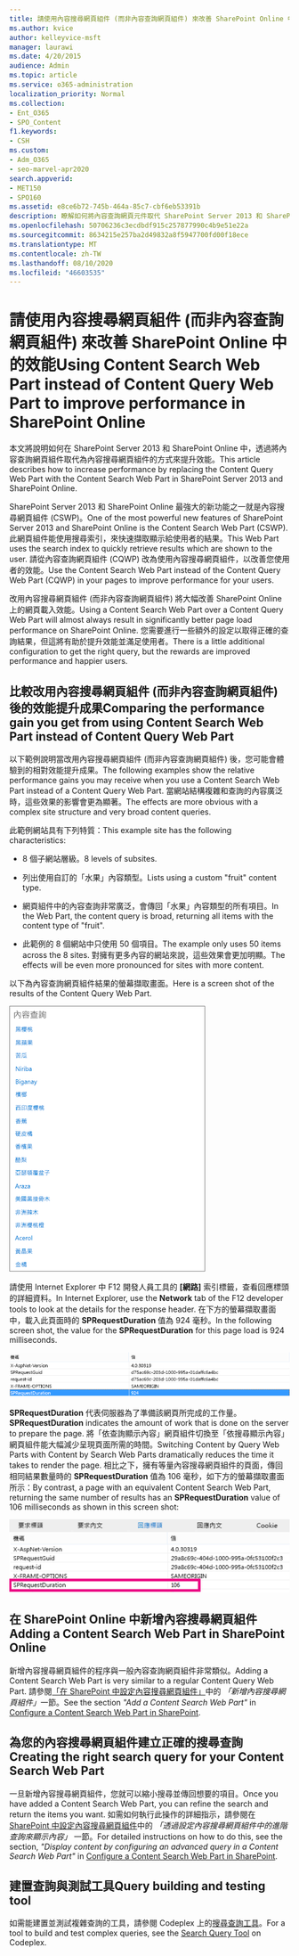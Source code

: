 ```yaml
---
title: 請使用內容搜尋網頁組件 (而非內容查詢網頁組件) 來改善 SharePoint Online 中的效能
ms.author: kvice
author: kelleyvice-msft
manager: laurawi
ms.date: 4/20/2015
audience: Admin
ms.topic: article
ms.service: o365-administration
localization_priority: Normal
ms.collection:
- Ent_O365
- SPO_Content
f1.keywords:
- CSH
ms.custom:
- Adm_O365
- seo-marvel-apr2020
search.appverid:
- MET150
- SPO160
ms.assetid: e8ce6b72-745b-464a-85c7-cbf6eb53391b
description: 瞭解如何將內容查詢網頁元件取代 SharePoint Server 2013 和 SharePoint Online 中的內容搜尋網頁元件，以提升效能。
ms.openlocfilehash: 50706236c3ecdbdf915c257877990c4b9e51e22a
ms.sourcegitcommit: 8634215e257ba2d49832a8f5947700fd00f18ece
ms.translationtype: MT
ms.contentlocale: zh-TW
ms.lasthandoff: 08/10/2020
ms.locfileid: "46603535"
---
```

# <a name="using-content-search-web-part-instead-of-content-query-web-part-to-improve-performance-in-sharepoint-online"></a><span data-ttu-id="02a8b-103">請使用內容搜尋網頁組件 (而非內容查詢網頁組件) 來改善 SharePoint Online 中的效能</span><span class="sxs-lookup"><span data-stu-id="02a8b-103">Using Content Search Web Part instead of Content Query Web Part to improve performance in SharePoint Online</span></span>

<span data-ttu-id="02a8b-104">本文將說明如何在 SharePoint Server 2013 和 SharePoint Online 中，透過將內容查詢網頁組件取代為內容搜尋網頁組件的方式來提升效能。</span><span class="sxs-lookup"><span data-stu-id="02a8b-104">This article describes how to increase performance by replacing the Content Query Web Part with the Content Search Web Part in SharePoint Server 2013 and SharePoint Online.</span></span>
  
<span data-ttu-id="02a8b-105">SharePoint Server 2013 和 SharePoint Online 最強大的新功能之一就是內容搜尋網頁組件 (CSWP)。</span><span class="sxs-lookup"><span data-stu-id="02a8b-105">One of the most powerful new features of SharePoint Server 2013 and SharePoint Online is the Content Search Web Part (CSWP).</span></span> <span data-ttu-id="02a8b-106">此網頁組件能使用搜尋索引，來快速擷取顯示給使用者的結果。</span><span class="sxs-lookup"><span data-stu-id="02a8b-106">This Web Part uses the search index to quickly retrieve results which are shown to the user.</span></span> <span data-ttu-id="02a8b-107">請從內容查詢網頁組件 (CQWP) 改為使用內容搜尋網頁組件，以改善您使用者的效能。</span><span class="sxs-lookup"><span data-stu-id="02a8b-107">Use the Content Search Web Part instead of the Content Query Web Part (CQWP) in your pages to improve performance for your users.</span></span>
  
<span data-ttu-id="02a8b-108">改用內容搜尋網頁組件 (而非內容查詢網頁組件) 將大幅改善 SharePoint Online 上的網頁載入效能。</span><span class="sxs-lookup"><span data-stu-id="02a8b-108">Using a Content Search Web Part over a Content Query Web Part will almost always result in significantly better page load performance on SharePoint Online.</span></span> <span data-ttu-id="02a8b-109">您需要進行一些額外的設定以取得正確的查詢結果，但這將有助於提升效能並滿足使用者。</span><span class="sxs-lookup"><span data-stu-id="02a8b-109">There is a little additional configuration to get the right query, but the rewards are improved performance and happier users.</span></span>
  
## <a name="comparing-the-performance-gain-you-get-from-using-content-search-web-part-instead-of-content-query-web-part"></a><span data-ttu-id="02a8b-110">比較改用內容搜尋網頁組件 (而非內容查詢網頁組件) 後的效能提升成果</span><span class="sxs-lookup"><span data-stu-id="02a8b-110">Comparing the performance gain you get from using Content Search Web Part instead of Content Query Web Part</span></span>

<span data-ttu-id="02a8b-111">以下範例說明當改用內容搜尋網頁組件 (而非內容查詢網頁組件) 後，您可能會體驗到的相對效能提升成果。</span><span class="sxs-lookup"><span data-stu-id="02a8b-111">The following examples show the relative performance gains you may receive when you use a Content Search Web Part instead of a Content Query Web Part.</span></span> <span data-ttu-id="02a8b-112">當網站結構複雜和查詢的內容廣泛時，這些效果的影響會更為顯著。</span><span class="sxs-lookup"><span data-stu-id="02a8b-112">The effects are more obvious with a complex site structure and very broad content queries.</span></span>
  
<span data-ttu-id="02a8b-113">此範例網站具有下列特質：</span><span class="sxs-lookup"><span data-stu-id="02a8b-113">This example site has the following characteristics:</span></span>
  
- <span data-ttu-id="02a8b-114">8 個子網站層級。</span><span class="sxs-lookup"><span data-stu-id="02a8b-114">8 levels of subsites.</span></span>
    
- <span data-ttu-id="02a8b-115">列出使用自訂的「水果」內容類型。</span><span class="sxs-lookup"><span data-stu-id="02a8b-115">Lists using a custom "fruit" content type.</span></span>
    
- <span data-ttu-id="02a8b-116">網頁組件​​中的內容查詢非常廣泛，會傳回「水果」內容類型的所有項目。</span><span class="sxs-lookup"><span data-stu-id="02a8b-116">In the Web Part, the content query is broad, returning all items with the content type of "fruit".</span></span>
    
- <span data-ttu-id="02a8b-117">此範例的 8 個網站中只使用 50 個項目。</span><span class="sxs-lookup"><span data-stu-id="02a8b-117">The example only uses 50 items across the 8 sites.</span></span> <span data-ttu-id="02a8b-118">對擁有更多內容的網站來說，這些效果會更加明顯。</span><span class="sxs-lookup"><span data-stu-id="02a8b-118">The effects will be even more pronounced for sites with more content.</span></span>
    
<span data-ttu-id="02a8b-119">以下為內容查詢網頁組件結果的螢幕擷取畫面。</span><span class="sxs-lookup"><span data-stu-id="02a8b-119">Here is a screen shot of the results of the Content Query Web Part.</span></span>
  
![顯示網頁組件內容查詢的圖形](media/b3d41f20-dfe5-46ed-9c0a-31057e82de33.png)
  
<span data-ttu-id="02a8b-121">請使用 Internet Explorer 中 F12 開發人員工具的 **[網路]** 索引標籤，查看回應標頭的詳細資料。</span><span class="sxs-lookup"><span data-stu-id="02a8b-121">In Internet Explorer, use the **Network** tab of the F12 developer tools to look at the details for the response header.</span></span> <span data-ttu-id="02a8b-122">在下方的螢幕擷取畫面中，載入此頁面時的 **SPRequestDuration** 值為 924 毫秒。</span><span class="sxs-lookup"><span data-stu-id="02a8b-122">In the following screen shot, the value for the **SPRequestDuration** for this page load is 924 milliseconds.</span></span> 
  
![顯示 924 要求期間的螢幕擷取畫面](media/343571f2-a249-4de2-bc11-2cee93498aea.png)
  
 <span data-ttu-id="02a8b-124">**SPRequestDuration** 代表伺服器為了準備該網頁所完成的工作量。</span><span class="sxs-lookup"><span data-stu-id="02a8b-124">**SPRequestDuration** indicates the amount of work that is done on the server to prepare the page.</span></span> <span data-ttu-id="02a8b-125">將「依查詢顯示內容」網頁組件切換至「依搜尋顯示內容」網頁組件能大幅減少呈現頁面所需的時間。</span><span class="sxs-lookup"><span data-stu-id="02a8b-125">Switching Content by Query Web Parts with Content by Search Web Parts dramatically reduces the time it takes to render the page.</span></span> <span data-ttu-id="02a8b-126">相比之下，擁有等量內容搜尋網頁組件的頁面，傳回相同結果數量時的 **SPRequestDuration** 值為 106 毫秒，如下方的螢幕擷取畫面所示：</span><span class="sxs-lookup"><span data-stu-id="02a8b-126">By contrast, a page with an equivalent Content Search Web Part, returning the same number of results has an **SPRequestDuration** value of 106 milliseconds as shown in this screen shot:</span></span> 
  
![顯示 106 要求期間的螢幕擷取畫面](media/b46387ac-660d-4e5e-a11c-cc430e912962.png)
  
## <a name="adding-a-content-search-web-part-in-sharepoint-online"></a><span data-ttu-id="02a8b-128">在 SharePoint Online 中新增內容搜尋網頁組件</span><span class="sxs-lookup"><span data-stu-id="02a8b-128">Adding a Content Search Web Part in SharePoint Online</span></span>

<span data-ttu-id="02a8b-129">新增內容搜尋網頁組件的程序與一般內容查詢網頁組件非常類似。</span><span class="sxs-lookup"><span data-stu-id="02a8b-129">Adding a Content Search Web Part is very similar to a regular Content Query Web Part.</span></span> <span data-ttu-id="02a8b-130">請參閱[「在 SharePoint 中設定內容搜尋網頁組件」](https://support.office.com/article/Configure-a-Content-Search-Web-Part-in-SharePoint-0dc16de1-dbe4-462b-babb-bf8338c36c9a)中的 *「新增內容搜尋網頁組件」* ​​一節。</span><span class="sxs-lookup"><span data-stu-id="02a8b-130">See the section  *"Add a Content Search Web Part"*  in [Configure a Content Search Web Part in SharePoint](https://support.office.com/article/Configure-a-Content-Search-Web-Part-in-SharePoint-0dc16de1-dbe4-462b-babb-bf8338c36c9a).</span></span>
  
## <a name="creating-the-right-search-query-for-your-content-search-web-part"></a><span data-ttu-id="02a8b-131">為您的內容搜尋網頁組件建立正確的搜尋查詢</span><span class="sxs-lookup"><span data-stu-id="02a8b-131">Creating the right search query for your Content Search Web Part</span></span>

<span data-ttu-id="02a8b-132">一旦新增內容搜尋網頁組件，您就可以縮小搜尋並傳回想要的項目。</span><span class="sxs-lookup"><span data-stu-id="02a8b-132">Once you have added a Content Search Web Part, you can refine the search and return the items you want.</span></span> <span data-ttu-id="02a8b-133">如需如何執行此操作的詳細指示，請參閱在[ SharePoint 中設定內容搜尋網頁組件](https://support.office.com/article/Configure-a-Content-Search-Web-Part-in-SharePoint-0dc16de1-dbe4-462b-babb-bf8338c36c9a)中的 *「透過設定內容搜尋網頁組件中的進階查詢來顯示內容​」* 一節。</span><span class="sxs-lookup"><span data-stu-id="02a8b-133">For detailed instructions on how to do this, see the section,  *"Display content by configuring an advanced query in a Content Search Web Part"*  in [Configure a Content Search Web Part in SharePoint](https://support.office.com/article/Configure-a-Content-Search-Web-Part-in-SharePoint-0dc16de1-dbe4-462b-babb-bf8338c36c9a).</span></span>
  
## <a name="query-building-and-testing-tool"></a><span data-ttu-id="02a8b-134">建置查詢與測試工具</span><span class="sxs-lookup"><span data-stu-id="02a8b-134">Query building and testing tool</span></span>

<span data-ttu-id="02a8b-135">如需能建置並測試複雜查詢的工具，請參閱 Codeplex 上的[搜尋查詢工具](https://sp2013searchtool.codeplex.com/)。</span><span class="sxs-lookup"><span data-stu-id="02a8b-135">For a tool to build and test complex queries, see the [Search Query Tool](https://sp2013searchtool.codeplex.com/) on Codeplex.</span></span> 
  

